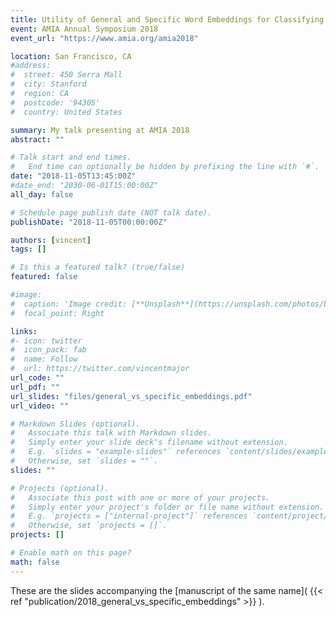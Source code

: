 ```yaml
---
title: Utility of General and Specific Word Embeddings for Classifying Translational Stages of Research
event: AMIA Annual Symposium 2018
event_url: "https://www.amia.org/amia2018"

location: San Francisco, CA
#address:
#  street: 450 Serra Mall
#  city: Stanford
#  region: CA
#  postcode: '94305'
#  country: United States

summary: My talk presenting at AMIA 2018 
abstract: ""

# Talk start and end times.
#   End time can optionally be hidden by prefixing the line with `#`.
date: "2018-11-05T13:45:00Z"
#date_end: "2030-06-01T15:00:00Z"
all_day: false

# Schedule page publish date (NOT talk date).
publishDate: "2018-11-05T00:00:00Z"

authors: [vincent]
tags: []

# Is this a featured talk? (true/false)
featured: false

#image:
#  caption: 'Image credit: [**Unsplash**](https://unsplash.com/photos/bzdhc5b3Bxs)'
#  focal_point: Right

links:
#- icon: twitter
#  icon_pack: fab
#  name: Follow
#  url: https://twitter.com/vincentmajor
url_code: ""
url_pdf: ""
url_slides: "files/general_vs_specific_embeddings.pdf"
url_video: ""

# Markdown Slides (optional).
#   Associate this talk with Markdown slides.
#   Simply enter your slide deck's filename without extension.
#   E.g. `slides = "example-slides"` references `content/slides/example-slides.md`.
#   Otherwise, set `slides = ""`.
slides: ""

# Projects (optional).
#   Associate this post with one or more of your projects.
#   Simply enter your project's folder or file name without extension.
#   E.g. `projects = ["internal-project"]` references `content/project/deep-learning/index.md`.
#   Otherwise, set `projects = []`.
projects: []

# Enable math on this page?
math: false
---
```


These are the slides accompanying the [manuscript of the same name]( {{< ref "publication/2018_general_vs_specific_embeddings" >}} ). 
